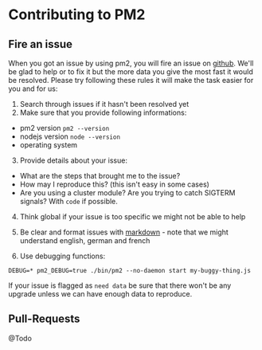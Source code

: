 # Contributing to PM2

## Fire an issue

When you got an issue by using pm2, you will fire an issue on [github](https://github.com/Unitech/pm2). We'll be glad to help or to fix it but the more data you give the most fast it would be resolved. 
Please try following these rules it will make the task easier for you and for us:

1) Search through issues if it hasn't been resolved yet
2) Make sure that you provide following informations: 
  - pm2 version `pm2 --version`
  - nodejs version `node --version`
  - operating system

3) Provide details about your issue:
  - What are the steps that brought me to the issue?
  - How may I reproduce this? (this isn't easy in some cases)
  - Are you using a cluster module? Are you trying to catch SIGTERM signals? With `code` if possible.

4) Think global if your issue is too specific we might not be able to help

5) Be clear and format issues with [markdown](http://daringfireball.net/projects/markdown/) - note that we might understand english, german and french

6) Use debugging functions:

```DEBUG=* pm2_DEBUG=true ./bin/pm2 --no-daemon start my-buggy-thing.js```

If your issue is flagged as `need data` be sure that there won't be any upgrade unless we can have enough data to reproduce. 
## Pull-Requests

@Todo
